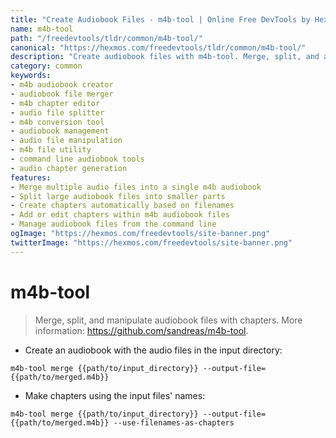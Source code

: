 ```yaml
---
title: "Create Audiobook Files - m4b-tool | Online Free DevTools by Hexmos"
name: m4b-tool
path: "/freedevtools/tldr/common/m4b-tool/"
canonical: "https://hexmos.com/freedevtools/tldr/common/m4b-tool/"
description: "Create audiobook files with m4b-tool. Merge, split, and add chapters to audio files. Free online tool, no registration required."
category: common
keywords:
- m4b audiobook creator
- audiobook file merger
- m4b chapter editor
- audio file splitter
- m4b conversion tool
- audiobook management
- audio file manipulation
- m4b file utility
- command line audiobook tools
- audio chapter generation
features:
- Merge multiple audio files into a single m4b audiobook
- Split large audiobook files into smaller parts
- Create chapters automatically based on filenames
- Add or edit chapters within m4b audiobook files
- Manage audiobook files from the command line
ogImage: "https://hexmos.com/freedevtools/site-banner.png"
twitterImage: "https://hexmos.com/freedevtools/site-banner.png"
---
```


# m4b-tool

> Merge, split, and manipulate audiobook files with chapters.
> More information: <https://github.com/sandreas/m4b-tool>.

- Create an audiobook with the audio files in the input directory:

`m4b-tool merge {{path/to/input_directory}} --output-file={{path/to/merged.m4b}}`

- Make chapters using the input files' names:

`m4b-tool merge {{path/to/input_directory}} --output-file={{path/to/merged.m4b}} --use-filenames-as-chapters`
